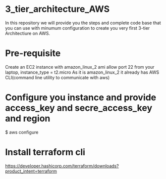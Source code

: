 # 3_tier_architecture_AWS
In this repository we will provide you the steps and complete code base that you can use with minumum configuration to create you very first 3-tier Architectiure on AWS.

# Pre-requisite
Create an EC2 instance with amazon_linux_2 ami allow port 22 from your laptop, instance_type = t2.micro
As it is amazon_linux_2 it already has AWS CLI(command line utility to communicate with aws)
# Configure you instance and provide access_key and secre_access_key and region
$ aws configure
# Install terraform cli 
https://developer.hashicorp.com/terraform/downloads?product_intent=terraform

